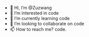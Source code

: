 - 👋 Hi, I’m @Zuzwang
- 👀 I’m interested in code
- 🌱 I’m currently learning code
- 💞️ I’m looking to collaborate on code
- 📫 How to reach me? code.

<!---
Zuzwang/Zuzwang is a ✨ special ✨ repository because its `README.md` (this file) appears on your GitHub profile.
You can click the Preview link to take a look at your changes.
--->

